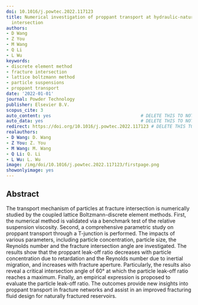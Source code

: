 ```yaml
---
doi: 10.1016/j.powtec.2022.117123
title: Numerical investigation of proppant transport at hydraulic-natural fracture
  intersection
authors:
- D Wang
- Z You
- M Wang
- Q Li
- L Wu
keywords:
- discrete element method
- fracture intersection
- lattice boltzmann method
- particle suspensions
- proppant transport
date: '2022-01-01'
journal: Powder Technology
publisher: Elsevier B.V.
scopus_cite: 3
auto_content: yes                                  # DELETE THIS TO NOT AUTO GENERATE CONTENT
auto_data: yes                                     # DELETE THIS TO NOT AUTO GENERATE METADATA
redirect: https://doi.org/10.1016/j.powtec.2022.117123 # DELETE THIS TO NOT REDIRECT
realauthors:
- D Wang: D. Wang
- Z You: Z. You
- M Wang: M. Wang
- Q Li: Q. Li
- L Wu: L. Wu
image: /img/doi/10.1016/j.powtec.2022.117123/firstpage.png
showonlyimage: yes
---
```



## Abstract
The transport mechanism of particles at fracture intersection is numerically studied by the coupled lattice Boltzmann-discrete element methods. First, the numerical method is validated via a benchmark test of the relative suspension viscosity. Second, a comprehensive parametric study on proppant transport through a T-junction is performed. The impacts of various parameters, including particle concentration, particle size, the Reynolds number and the fracture intersection angle are investigated. The results show that the proppant leak-off ratio decreases with particle concentration due to retardation and the Reynolds number due to inertial migration, and increases with fracture aperture. Particularly, the results also reveal a critical intersection angle of 60° at which the particle leak-off ratio reaches a maximum. Finally, an empirical expression is proposed to evaluate the particle leak-off ratio. The outcomes provide new insights into proppant transport in fracture networks and assist in an improved fracturing fluid design for naturally fractured reservoirs.
